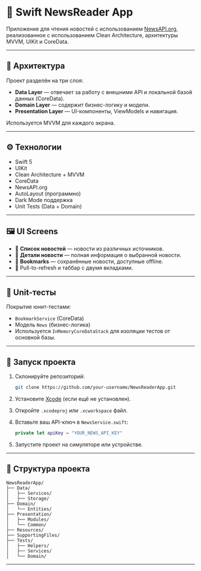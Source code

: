 # 📰 Swift NewsReader App

Приложение для чтения новостей с использованием [NewsAPI.org](https://newsapi.org/), реализованное с использованием Clean Architecture, архитектуры MVVM, UIKit и CoreData.

---

## 🧱 Архитектура

Проект разделён на три слоя:

- **Data Layer** — отвечает за работу с внешними API и локальной базой данных (CoreData).
- **Domain Layer** — содержит бизнес-логику и модели.
- **Presentation Layer** — UI-компоненты, ViewModels и навигация.

Используется MVVM для каждого экрана.

---

## ⚙️ Технологии

- Swift 5
- UIKit
- Clean Architecture + MVVM
- CoreData
- NewsAPI.org
- AutoLayout (программно)
- Dark Mode поддержка
- Unit Tests (Data + Domain)

---

## 🖼️ UI Screens

- 📰 **Список новостей** — новости из различных источников.
- 📄 **Детали новости** — полная информация о выбранной новости.
- 📌 **Bookmarks** — сохранённые новости, доступные offline.
- 🔁 Pull-to-refresh и таббар с двумя вкладками.

---

## 🧪 Unit-тесты

Покрытие юнит-тестами:
- `BookmarkService` (CoreData)
- Модель `News` (бизнес-логика)
- Используется `InMemoryCoreDataStack` для изоляции тестов от основной базы.

---

## 🚀 Запуск проекта

1. Склонируйте репозиторий:
    ```bash
    git clone https://github.com/your-username/NewsReaderApp.git
    ```

2. Установите [Xcode](https://developer.apple.com/xcode/) (если ещё не установлен).

3. Откройте `.xcodeproj` или `.xcworkspace` файл.

4. Вставьте ваш API-ключ в `NewsService.swift`:
    ```swift
    private let apiKey = "YOUR_NEWS_API_KEY"
    ```

5. Запустите проект на симуляторе или устройстве.

---

## 📁 Структура проекта

```
NewsReaderApp/
├── Data/
│   ├── Services/
│   ├── Storage/
├── Domain/
│   └── Entities/
├── Presentation/
│   ├── Modules/
│   └── Common/
├── Resources/
├── SupportingFiles/
├── Tests/
│   ├── Helpers/
│   ├── Services/
│   └── Domain/
```

---
